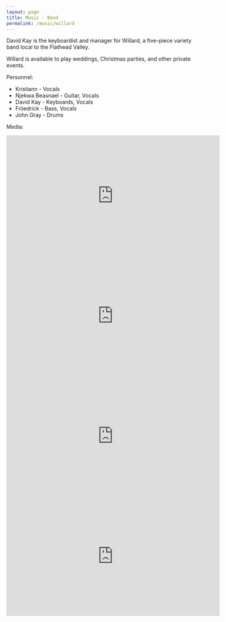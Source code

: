 ```yaml
---
layout: page
title: Music - Band
permalink: /music/willard
---
```


David Kay is the keyboardist and manager for Willard, a five-piece variety band local to the Flathead Valley.

Willard is available to play weddings, Christmas parties, and other private events. 

Personnel:

* Kristiann - Vocals
* Njekwa Beasnael - Guitar, Vocals
* David Kay - Keyboards, Vocals
* Fröedrick - Bass, Vocals
* John Gray - Drums
  
Media:

<iframe width="560" height="315" src="https://www.youtube.com/embed/42Moj4Vct9U?si=NVwLVBdBcEHIXOeT" title="YouTube video player" frameborder="0" allow="accelerometer; autoplay; clipboard-write; encrypted-media; gyroscope; picture-in-picture; web-share" referrerpolicy="strict-origin-when-cross-origin" allowfullscreen></iframe>

<iframe width="560" height="315" src="https://www.youtube.com/embed/DkErWThnJ-E?si=dnJTI-i7mXVR_Dnk" title="YouTube video player" frameborder="0" allow="accelerometer; autoplay; clipboard-write; encrypted-media; gyroscope; picture-in-picture; web-share" referrerpolicy="strict-origin-when-cross-origin" allowfullscreen></iframe>

<iframe width="560" height="315" src="https://www.youtube.com/embed/hHcRUGeKOxQ?si=VBA6L_sSrv878pFr" title="YouTube video player" frameborder="0" allow="accelerometer; autoplay; clipboard-write; encrypted-media; gyroscope; picture-in-picture; web-share" referrerpolicy="strict-origin-when-cross-origin" allowfullscreen></iframe>

<iframe width="560" height="315" src="https://www.youtube.com/embed/8A5UVng1L0g?si=Ym99MshFPGKjybL4" title="YouTube video player" frameborder="0" allow="accelerometer; autoplay; clipboard-write; encrypted-media; gyroscope; picture-in-picture; web-share" referrerpolicy="strict-origin-when-cross-origin" allowfullscreen></iframe>
